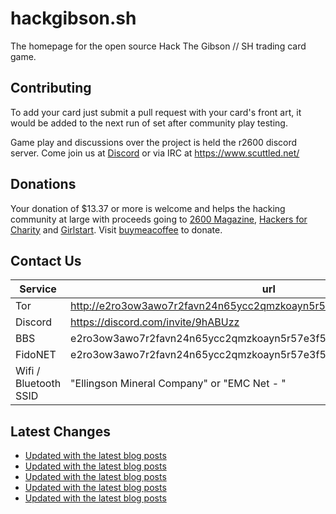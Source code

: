 # hackgibson.sh
The homepage for the open source Hack The Gibson // SH trading card game.


## Contributing

To add your card just submit a pull request with your card's front art, it would be added to the next run of set after community play testing.

Game play and discussions over the project is held the r2600 discord server. Come join us at [Discord](https://discord.com/invite/9hABUzz) or via IRC at https://www.scuttled.net/


## Donations

Your donation of $13.37 or more is welcome and helps the hacking community at large with proceeds going to [2600 Magazine](https://2600.com/), [Hackers for Charity](https://hackersforcharity.org) and [Girlstart](https://girlstart.org).  Visit [buymeacoffee](https://www.buymeacoffee.com/hackgibson.sh) to donate.


## Contact Us

Service | url
-|-
Tor | http://e2ro3ow3awo7r2favn24n65ycc2qmzkoayn5r57e3f56nvjwdcgg32ad.onion
Discord | https://discord.com/invite/9hABUzz
BBS | e2ro3ow3awo7r2favn24n65ycc2qmzkoayn5r57e3f56nvjwdcgg32ad.onion:23
FidoNET | e2ro3ow3awo7r2favn24n65ycc2qmzkoayn5r57e3f56nvjwdcgg32ad.onion:24554
Wifi / Bluetooth SSID | "Ellingson Mineral Company" or "EMC Net - <fidonet address>"

## Latest Changes
<!-- BLOG-POST-LIST:START -->
- [Updated with the latest blog posts](https://github.com/DFW2600/hackgibson.sh/commit/26f38642943ff87790f3045b47edcf22be6d3314)
- [Updated with the latest blog posts](https://github.com/DFW2600/hackgibson.sh/commit/23df9466e7bcf5c118d4cd7c4455e0a00168a12b)
- [Updated with the latest blog posts](https://github.com/DFW2600/hackgibson.sh/commit/8b55bf69e886c70303a0d737d53ef87d81a7e7f1)
- [Updated with the latest blog posts](https://github.com/DFW2600/hackgibson.sh/commit/509b30fe1ee4b15bc59f5c23e405522c3e4c36b8)
- [Updated with the latest blog posts](https://github.com/DFW2600/hackgibson.sh/commit/6460966b377cf5bcc5ccf568b46cd5a7f4c78763)
<!-- BLOG-POST-LIST:END -->

